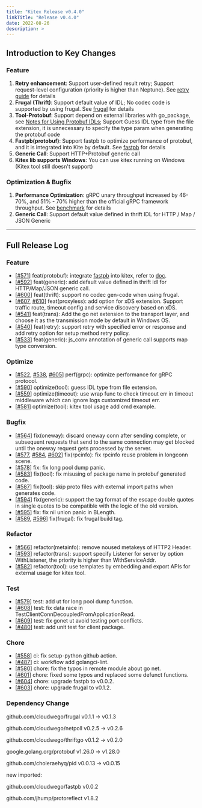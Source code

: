```yaml
---
title: "Kitex Release v0.4.0"
linkTitle: "Release v0.4.0"
date: 2022-08-26
description: >
---
```


## **Introduction to Key Changes**

### **Feature**
1. **Retry enhancement**: Support user-defined result retry; Support request-level configuration (priority is higher than Neptune). See [retry guide](https://www.cloudwego.io/docs/kitex/tutorials/service-governance/retry/) for details
2. **Frugal (Thrift)**: Support default value of IDL; No codec code is supported by using frugal. See [frugal](https://www.cloudwego.io/docs/kitex/tutorials/advanced-feature/codec_frugal/) for details
3. **Tool-Protobuf**: Support depend on external libraries with go_package, see [Notes for Using Protobuf IDLs](https://www.cloudwego.io/docs/kitex/tutorials/code-gen/code_generation/#notes-for-using-protobuf-idls);  Support Guess IDL type from the file extension, it is unnecessary to specify the type param when generating the protobuf code
4. **Fastpb(protobuf)**: Support fastpb to optimize performance of protobuf, and it is integrated into Kite by default. See [fastpb](https://www.cloudwego.io/docs/kitex/tutorials/code-gen/fastpb/) for details
5. **Generic Call**: Support HTTP+Protobuf generic call
6. **Kitex lib supports Windows**: You can use kitex running on Windows (Kitex tool still doesn't support)
   

### **Optimization & Bugfix**
1. **Performance Optimization**: gRPC unary throughput increased by 46-70%, and 51% - 70% higher than the official gRPC framework throughput. See [benchmark](https://github.com/cloudwego/kitex-benchmark)  for details
2. **Generic Call**: Support default value defined in thrift IDL for HTTP / Map / JSON Generic


---

## **Full Release Log**

### Feature

* [[#571](https://github.com/cloudwego/kitex/pull/571)] feat(protobuf): integrate [fastpb](https://github.com/cloudwego/fastpb) into kitex, refer to [doc](https://www.cloudwego.io/docs/kitex/tutorials/code-gen/fastpb/).
* [[#592](https://github.com/cloudwego/kitex/pull/592)] feat(generic): add default value defined in thrift idl for HTTP/Map/JSON generic call.
* [[#600](https://github.com/cloudwego/kitex/pull/600)] feat(thrift): support no codec gen-code when using frugal.
* [[#607](https://github.com/cloudwego/kitex/pull/607), [#610](https://github.com/cloudwego/kitex/pull/610)] feat(proxyless): add option for xDS extension. Support traffic route, timeout config and service discovery based on xDS.
* [[#541](https://github.com/cloudwego/kitex/pull/541)] feat(trans): Add the go net extension to the transport layer, and choose it as the transmission mode by default in Windows OS.
* [[#540](https://github.com/cloudwego/kitex/pull/540)] feat(retry): support retry with specified error or response and add retry option for setup method retry policy.
* [[#533](https://github.com/cloudwego/kitex/pull/533)] feat(generic): js_conv annotation of generic call supports map type conversion.

### Optimize

* [[#522](https://github.com/cloudwego/kitex/pull/522), [#538](https://github.com/cloudwego/kitex/pull/538), [#605](https://github.com/cloudwego/kitex/pull/605)] perf(grpc): optimize performance for gRPC protocol.
* [[#590](https://github.com/cloudwego/kitex/pull/590)] optimize(tool): guess IDL type from file extension.
* [[#559](https://github.com/cloudwego/kitex/pull/559)] optimize(timeout): use wrap func to check timeout err in timeout middleware which can ignore logs customized timeout err.
* [[#581](https://github.com/cloudwego/kitex/pull/581)] optimize(tool): kitex tool usage add cmd example.

### Bugfix

* [[#564](https://github.com/cloudwego/kitex/pull/564)] fix(oneway): discard oneway conn after sending complete, or subsequent requests that send to the same connection may get blocked until the oneway request gets processed by the server.
* [[#577](https://github.com/cloudwego/kitex/pull/577), [#584](https://github.com/cloudwego/kitex/pull/584), [#602](https://github.com/cloudwego/kitex/pull/602)] fix(rpcinfo): fix rpcinfo reuse problem in longconn scene.
* [[#578](https://github.com/cloudwego/kitex/pull/578)] fix: fix long pool dump panic. 
* [[#583](https://github.com/cloudwego/kitex/pull/583)] fix(tool): fix misusing of package name in protobuf generated code.
* [[#587](https://github.com/cloudwego/kitex/pull/587)] fix(tool): skip proto files with external import paths when generates code.
* [[#594](https://github.com/cloudwego/kitex/pull/594)] fix(generic): support the tag format of the escape double quotes in single quotes to be compatible with the logic of the old version.
* [[#595](https://github.com/cloudwego/kitex/pull/595)] fix: fix nil union panic in BLength.
* [[#589](https://github.com/cloudwego/kitex/pull/589), [#596](https://github.com/cloudwego/kitex/pull/596)] fix(frugal): fix frugal build tag.

### Refactor

* [[#566](https://github.com/cloudwego/kitex/pull/566)] refactor(metainfo): remove noused metakeys of HTTP2 Header.
* [[#593](https://github.com/cloudwego/kitex/pull/593)] refactor(trans): support specify Listener for server by option WithListener, the priority is higher than WithServiceAddr.
* [[#582](https://github.com/cloudwego/kitex/pull/582)] refactor(tool): use templates by embedding and export APIs for external usage for kitex tool.

### Test

* [[#579](https://github.com/cloudwego/kitex/pull/579)] test: add ut for long pool dump function.
* [[#608](https://github.com/cloudwego/kitex/pull/608)] test: fix data race in TestClientConnDecoupledFromApplicationRead.
* [[#609](https://github.com/cloudwego/kitex/pull/609)] test: fix gonet ut avoid testing port conflicts.
* [[#480](https://github.com/cloudwego/kitex/pull/480)] test: add unit test for client package.

### Chore

* [[#558](https://github.com/cloudwego/kitex/pull/558)] ci: fix setup-python github action.
* [[#487](https://github.com/cloudwego/kitex/pull/487)] ci: workflow add golangci-lint.
* [[#580](https://github.com/cloudwego/kitex/pull/580)] chore: fix the typos in remote module about go net.
* [[#601](https://github.com/cloudwego/kitex/pull/601)] chore: fixed some typos and replaced some defunct functions.
* [[#604](https://github.com/cloudwego/kitex/pull/604)] chore: upgrade fastpb to v0.0.2.
* [[#603](https://github.com/cloudwego/kitex/pull/603)] chore: upgrade frugal to v0.1.2.

### Dependency Change

github.com/cloudwego/frugal v0.1.1 -> v0.1.3

github.com/cloudwego/netpoll v0.2.5 -> v0.2.6

github.com/cloudwego/thriftgo v0.1.2 -> v0.2.0

google.golang.org/protobuf v1.26.0 -> v1.28.0

github.com/choleraehyq/pid v0.0.13 -> v0.0.15

new imported:

github.com/cloudwego/fastpb v0.0.2

github.com/jhump/protoreflect v1.8.2

